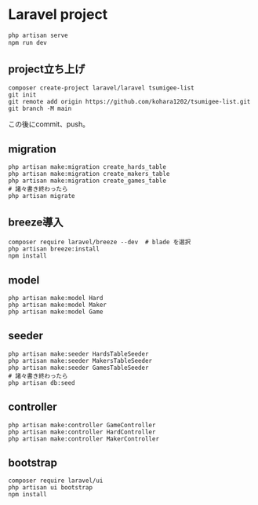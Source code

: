 # Laravel project

```bash
php artisan serve
npm run dev
```

## project立ち上げ

```plaintext
composer create-project laravel/laravel tsumigee-list
git init
git remote add origin https://github.com/kohara1202/tsumigee-list.git
git branch -M main
```

この後にcommit、push。

## migration

```plaintext
php artisan make:migration create_hards_table
php artisan make:migration create_makers_table
php artisan make:migration create_games_table
# 諸々書き終わったら
php artisan migrate
```

## breeze導入

```plaintext
composer require laravel/breeze --dev  # blade を選択
php artisan breeze:install
npm install
```

## model

```plaintext
php artisan make:model Hard
php artisan make:model Maker
php artisan make:model Game
```

## seeder

```plaintext
php artisan make:seeder HardsTableSeeder
php artisan make:seeder MakersTableSeeder
php artisan make:seeder GamesTableSeeder
# 諸々書き終わったら
php artisan db:seed
```

## controller

```plaintext
php artisan make:controller GameController
php artisan make:controller HardController
php artisan make:controller MakerController
```

## bootstrap

```plaintext
composer require laravel/ui
php artisan ui bootstrap
npm install
```
